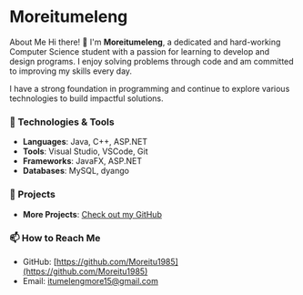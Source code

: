 # Moreitumeleng
About Me
Hi there! 👋 I'm **Moreitumeleng**, a dedicated and hard-working Computer Science student with a passion for learning to develop and design programs. I enjoy solving problems through code and am committed to improving my skills every day.

I have a strong foundation in programming and continue to explore various technologies to build impactful solutions.

### 🔧 Technologies & Tools

- **Languages**: Java,  C++, ASP.NET
- **Tools**: Visual Studio, VSCode, Git
- **Frameworks**: JavaFX, ASP.NET
- **Databases**: MySQL, dyango

### 🌟 Projects

- **More Projects**: [Check out my GitHub](https://github.com/Moreitu1985)

### 📫 How to Reach Me

- GitHub: [https://github.com/Moreitu1985](https://github.com/Moreitu1985)
- Email: itumelengmore15@gmail.com
